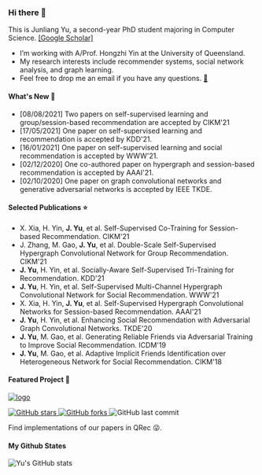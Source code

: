 ### Hi there 👋

This is Junliang Yu, a second-year PhD student majoring in Computer Science. [[Google Scholar]](https://scholar.google.com/citations?user=JGuWOUIAAAAJ&hl=EN&oi=ao)
- I’m working with A/Prof. Hongzhi Yin at the University of Queensland.
- My research interests include recommender systems, social network analysis, and graph learning.
- Feel free to drop me an email if you have any questions. [📧](mailto:jl.yu@uq.edu.au)

#### What's New 📢
- [08/08/2021] Two papers on self-supervised learning and group/session-based recommendation are accepted by CIKM'21
- [17/05/2021] One paper on self-supervised learning and recommendation is accepted by KDD'21.  
- [16/01/2021] One paper on self-supervised learning and social recommendation is accepted by WWW'21.  
- [02/12/2020] One co-authored paper on hypergraph and session-based recommendation is accepted by AAAI'21.  
- [02/10/2020] One paper on graph convolutional networks and generative adversarial networks is accepted by IEEE TKDE.

#### Selected Publications ⭐️
+ X. Xia, H. Yin, <b>J. Yu</b>, et al. Self-Supervised Co-Training for Session-based Recommendation. CIKM'21<br>
+ J. Zhang, M. Gao, <b>J. Yu</b>, et al. Double-Scale Self-Supervised Hypergraph Convolutional Network for Group Recommendation. CIKM'21<br>
+ <b>J. Yu</b>, H. Yin, et al. Socially-Aware Self-Supervised Tri-Training for Recommendation. KDD'21<br>
+ <b>J. Yu</b>, H. Yin, et al. Self-Supervised Multi-Channel Hypergraph Convolutional Network for Social Recommendation. WWW'21<br>
+ X. Xia, H. Yin, <b>J. Yu</b>, et al. Self-Supervised Hypergraph Convolutional Networks for Session-based Recommendation. AAAI'21<br>
+ <b>J. Yu</b>, H. Yin, et al. Enhancing Social Recommendation with Adversarial Graph Convolutional Networks. TKDE'20<br>
+ <b>J. Yu</b>, M. Gao, et al. Generating Reliable Friends via Adversarial Training to Improve Social Recommendation. ICDM'19<br>
+ <b>J. Yu</b>, M. Gao, et al. Adaptive Implicit Friends Identification over Heterogeneous Network for Social Recommendation. CIKM'18<br>

#### Featured Project 🍊
<a href="https://github.com/Coder-Yu/QRec"> <img src="https://i.ibb.co/Bsn8CM5/logo.png" alt="logo" border="0"></a><br>
<p float="left"> <a href="https://github.com/Coder-Yu/QRec/stargazers"> <img alt="GitHub stars" src="https://img.shields.io/github/stars/Coder-Yu/QRec"/> </a> <a href="https://github.com/Coder-Yu/QRec/network/members"> <img alt="GitHub forks" src="https://img.shields.io/github/forks/Coder-Yu/QRec"/> </a> <img alt="GitHub last commit" src="https://img.shields.io/github/last-commit/Coder-Yu/QRec"></p> 
Find implementations of our papers in QRec 😜.

#### My Github States

![Yu's GitHub stats](https://github-readme-stats.vercel.app/api?username=Coder-Yu)
